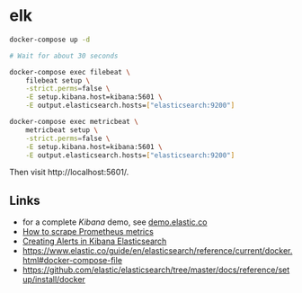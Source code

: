 # elk

```bash
docker-compose up -d

# Wait for about 30 seconds

docker-compose exec filebeat \
    filebeat setup \
    -strict.perms=false \
    -E setup.kibana.host=kibana:5601 \
    -E output.elasticsearch.hosts=["elasticsearch:9200"]

docker-compose exec metricbeat \
    metricbeat setup \
    -strict.perms=false \
    -E setup.kibana.host=kibana:5601 \
    -E output.elasticsearch.hosts=["elasticsearch:9200"]
```

Then visit http://localhost:5601/.

## Links

- for a complete _Kibana_ demo, see [demo.elastic.co](https://demo.elastic.co/)
- [How to scrape Prometheus metrics](https://www.elastic.co/guide/en/beats/metricbeat/current/metricbeat-metricset-prometheus-collector.html)
- [Creating Alerts in Kibana Elasticsearch](https://www.youtube.com/watch?v=mKobmmDmD0Q)
- https://www.elastic.co/guide/en/elasticsearch/reference/current/docker.html#docker-compose-file
- https://github.com/elastic/elasticsearch/tree/master/docs/reference/setup/install/docker
